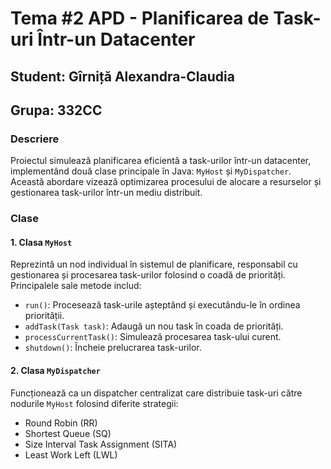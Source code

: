 # Tema #2 APD - Planificarea de Task-uri Într-un Datacenter

## Student: Gîrniță Alexandra-Claudia
## Grupa: 332CC

### Descriere
Proiectul simulează planificarea eficientă a task-urilor într-un datacenter, implementând două clase principale în Java: `MyHost` și `MyDispatcher`. Această abordare vizează optimizarea procesului de alocare a resurselor și gestionarea task-urilor într-un mediu distribuit.

### Clase
#### 1. Clasa `MyHost`
Reprezintă un nod individual în sistemul de planificare, responsabil cu gestionarea și procesarea task-urilor folosind o coadă de priorități. Principalele sale metode includ:
- `run()`: Procesează task-urile așteptând și executându-le în ordinea priorității.
- `addTask(Task task)`: Adaugă un nou task în coada de priorități.
- `processCurrentTask()`: Simulează procesarea task-ului curent.
- `shutdown()`: Încheie prelucrarea task-urilor.

#### 2. Clasa `MyDispatcher`
Funcționează ca un dispatcher centralizat care distribuie task-uri către nodurile `MyHost` folosind diferite strategii:
- Round Robin (RR)
- Shortest Queue (SQ)
- Size Interval Task Assignment (SITA)
- Least Work Left (LWL)

